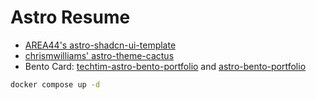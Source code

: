 # Astro Resume

- [AREA44's astro-shadcn-ui-template](https://github.com/AREA44/astro-shadcn-ui-template)
- [chrismwilliams' astro-theme-cactus](https://github.com/chrismwilliams/astro-theme-cactus/tree/main)
- Bento Card: [techtim-astro-bento-portfolio](https://github.com/tim-hub/techtim-astro-bento-portfolio) and [astro-bento-portfolio](https://github.com/Ladvace/astro-bento-portfolio)

```bash
docker compose up -d
```
